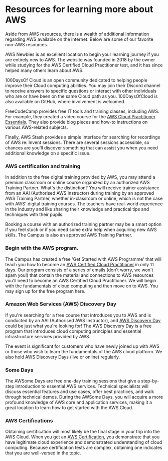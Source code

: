 # Resources for learning more about AWS

Aside from AWS resources, there is a wealth of additional information regarding AWS available on the internet. Below are some of our favorite non-AWS resources.

AWS Newbies is an excellent location to begin your learning journey if you are entirely new to AWS. The website was founded in 2018 by the owner while studying for the AWS Certified Cloud Practitioner test, and it has since helped many others learn about AWS.

100DaysOf Cloud is an open community dedicated to helping people improve their Cloud computing abilities. You may join their Discord channel to receive answers to specific questions or interact with other individuals who are or have been on the same Cloud path as you. 100DaysOfCloud is also available on GitHub, where involvement is welcomed.

FreeCodeCamp provides free IT tools and training classes, including AWS. For example, they created a video course for the [AWS Cloud Practitioner Essentials]. They also provide blog pieces and how-to instructions on various AWS-related subjects.

[//]: # (Any comments)

[AWS Cloud Practitioner Essentials]: <https://www.netcomlearning.com/courses/48688/aws-cloud-practitioner.html?advid=1356>

Finally, AWS Stash provides a simple interface for searching for recordings of AWS re: Invent sessions. There are several sessions accessible, so chances are you'll discover something that can assist you when you need additional knowledge on a specific issue.

### AWS certification and training

In addition to the free digital training provided by AWS, you may attend a premium classroom or online course organized by an authorized AWS Training Partner. What's the distinction? You will receive trainer assistance from an AAI (Authorised AWS Instructor) during training by an approved AWS Training Partner, whether in-classroom or online, which is not the case with AWS' digital training courses. The teachers have real-world experience in the industry and like sharing their knowledge and practical tips and techniques with their pupils.

Booking a course with an authorized training partner may be a smart option if you feel stuck or if you need some extra help when acquiring new AWS skills. The Campus is also an approved AWS Training Partner. 

### Begin with the AWS program.

The Campus has created a free 'Get Started with AWS Programme' that will teach you how to become an [AWS Certified Cloud Practitioner] in only 11 days. Our program consists of a series of emails (don't worry, we won't spam you!) that contain the material and connections to AWS resources you'll need to become an AWS Certified Cloud Practitioner. We will begin with the fundamentals of cloud computing and then move on to AWS. You may sign up for the free program here.

[//]: # (Any comments)

[AWS Certified Cloud Practitioner]: <https://www.netcomlearning.com/certification/aws-certified-cloud-practitioner/787/?advid=1356>

### Amazon Web Services (AWS) Discovery Day

If you're searching for a free course that introduces you to AWS and is conducted by an AAI (Authorised AWS Instructor), and [AWS Discovery Day] could be just what you're looking for! The AWS Discovery Day is a free program that introduces cloud computing principles and essential infrastructure services provided by AWS.

[//]: # (Any comments)

[AWS Discovery Day]: <https://enroll.netcomlearning.com/aws-discovery-day-free-training/?advid=1356>

The event is significant for customers who have newly joined up with AWS or those who wish to learn the fundamentals of the AWS cloud platform. We also hold AWS Discovery Days (live or online) regularly. 

### Some Days

The AWSome Days are free one-day training sessions that give a step-by-step introduction to essential AWS services. Technical specialists will discuss essential features and use cases, offer best practices, and walk through technical demos. During the AWSome Days, you will acquire a more profound knowledge of AWS core and application services, making it a great location to learn how to get started with the AWS Cloud.

### AWS Certifications

Obtaining certification will most likely be the final stage in your trip into the AWS Cloud. When you get an [AWS Certification], you demonstrate that you have legitimate cloud experience and demonstrated understanding of cloud computing. Because certification tests are complex, obtaining one indicates that you are well-versed in the topic.

[//]: # (Any comments)

[AWS Certification]: <https://www.netcomlearning.com/vendors/aws-training.phtml?advid=1356>

